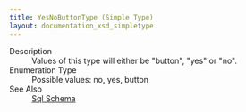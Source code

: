 ```yaml
---
title: YesNoButtonType (Simple Type)
layout: documentation_xsd_simpletype
---
```

<dl>
  <dt>Description</dt>
  <dd>Values of this type will either be "button", "yes" or "no".</dd>
  <dt>Enumeration Type</dt>
  <dd>Possible values: no, yes, button</dd>
  <dt>See Also</dt>
  <dd>
    <a href="../sql">Sql Schema</a>
  </dd>
</dl>
